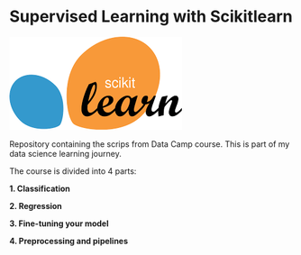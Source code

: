 # Supervised Learning with Scikitlearn

![](images/sklearn.png)


Repository containing the scrips from Data Camp course. This is part of my data science learning journey. 

The course is divided into 4 parts:

**1. Classification**


**2. Regression**


**3. Fine-tuning your model**


**4. Preprocessing and pipelines**

